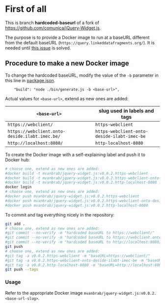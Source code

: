 # First of all
This is branch **hardcoded-baseurl** of a fork of <https://github.com/comunica/jQuery-Widget.js>.

The purpose is to provide a Docker image to run at a baseURL different from the default baseURL (`https://query.linkeddatafragments.org/`).
It is needed until [this issue](https://github.com/comunica/jQuery-Widget.js/issues/152) is solved.

## Procedure to make a new Docker image

To change the hardcoded baseURL, modify the value of the `-b` parameter in this line in [package.json](package.json).
```
    "build": "node ./bin/generate.js -b <base-url>",
```

Actual values for `<base-url>`, extend as new ones are added:

| `<base-url>`                                   | slug used in labels and tags                |
|------------------------------------------------|---------------------------------------------|
| `https://webclient/`                           | `https-webclient`                           |
| `https://webclient.onto-deside.ilabt.imec.be/` | `https-webclient-onto-deside-ilabt-imec-be` |
| `http://localhost:8080/`                       | `http-localhost-8080`                       |

To create the Docker image with a self-explaining label and push it to Docker hub:
```bash
# choose one, extend as new ones are added:
#docker build -t mvanbrab/jquery-widget.js:v0.0.2.https-webclient .
#docker build -t mvanbrab/jquery-widget.js:v0.0.2.https-webclient-onto-deside-ilabt-imec-be .
#docker build -t mvanbrab/jquery-widget.js:v0.0.2.http-localhost-8080 .
docker login
# choose one, extend as new ones are added:
#docker push mvanbrab/jquery-widget.js:v0.0.2.https-webclient
#docker push mvanbrab/jquery-widget.js:v0.0.2.https-webclient-onto-deside-ilabt-imec-be
#docker push mvanbrab/jquery-widget.js:v0.0.2.http-localhost-8080
```

To commit and tag everything nicely in the repository:
```bash
git add .
# choose one, extend as new ones are added:
#git commit --no-verify -m "hardcoded baseURL to https://webclient/"
#git commit --no-verify -m "hardcoded baseURL to https://webclient.onto-deside.ilabt.imec.be/"
#git commit --no-verify -m "hardcoded baseURL to http://localhost:8080/"
git push
# choose one, extend as new ones are added:
#git tag -a v0.0.2.https-webclient -m "baseURL=https://webclient/"
#git tag -a v0.0.2.https-webclient-onto-deside-ilabt-imec-be -m "baseURL=https://webclient.onto-deside.ilabt.imec.be/"
#git tag -a v0.0.2.http-localhost-8080 -m "baseURL=http://localhost:8080/"
git push --tags
```

### Usage

Refer to the appropriate Docker image `mvanbrab/jquery-widget.js:v0.0.2.<base-url-slug>`.

